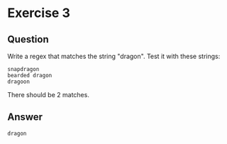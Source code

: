 # Exercise 3

## Question

Write a regex that matches the string "dragon". Test it with these strings:

```
snapdragon
bearded dragon
dragoon
```

There should be 2 matches.

## Answer

```
dragon
```
